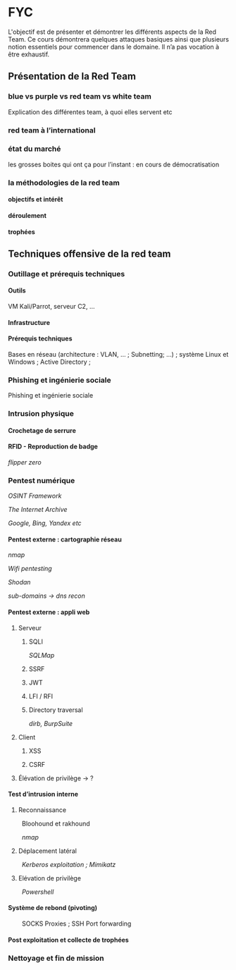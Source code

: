 # FYC

L'objectif est de présenter et démontrer les différents aspects de la Red Team. Ce cours démontrera quelques attaques basiques ainsi que plusieurs notion essentiels pour commencer dans le domaine. Il n’a pas vocation à être exhaustif.

## Présentation de la Red Team

### blue vs purple vs red team vs white team

Explication des différentes team, à quoi elles servent etc

### red team à l’international

### état du marché

les grosses boites qui ont ça pour l’instant : en cours de démocratisation

### la méthodologies de la red team

#### objectifs et intérêt

#### déroulement

#### trophées

## Techniques offensive de la red team

### Outillage et prérequis techniques

#### Outils

VM Kali/Parrot, serveur C2, …

#### Infrastructure

#### Prérequis techniques

Bases en réseau (architecture : VLAN, … ; Subnetting; …) ; système Linux et Windows ; Active Directory ;

### Phishing et ingénierie sociale

Phishing et ingénierie sociale

### Intrusion physique

#### Crochetage de serrure

#### RFID - Reproduction de badge

*flipper zero*

### Pentest numérique

*OSINT Framework*

*The Internet Archive*

*Google, Bing, Yandex etc*

#### Pentest externe : cartographie réseau

*nmap*

*Wifi pentesting*

*Shodan*

*sub-domains → dns recon*

#### Pentest externe : appli web

1. Serveur
   
   1. SQLI
      
      *SQLMap*
   
   2. SSRF
   
   3. JWT
   
   4. LFI / RFI
   
   5. Directory traversal
      
      *dirb, BurpSuite*

2. Client
   
   1. XSS
   
   2. CSRF

3. Élévation de privilège → ?

#### Test d’intrusion interne

1. Reconnaissance

        Bloohound et rakhound

        *nmap*

2. Déplacement latéral

        *Kerberos exploitation ; Mimikatz*

3. Elévation de privilège

        *Powershell*

#### Système de rebond (pivoting)

        SOCKS Proxies ; SSH Port forwarding

#### Post exploitation et collecte de trophées

### Nettoyage et fin de mission